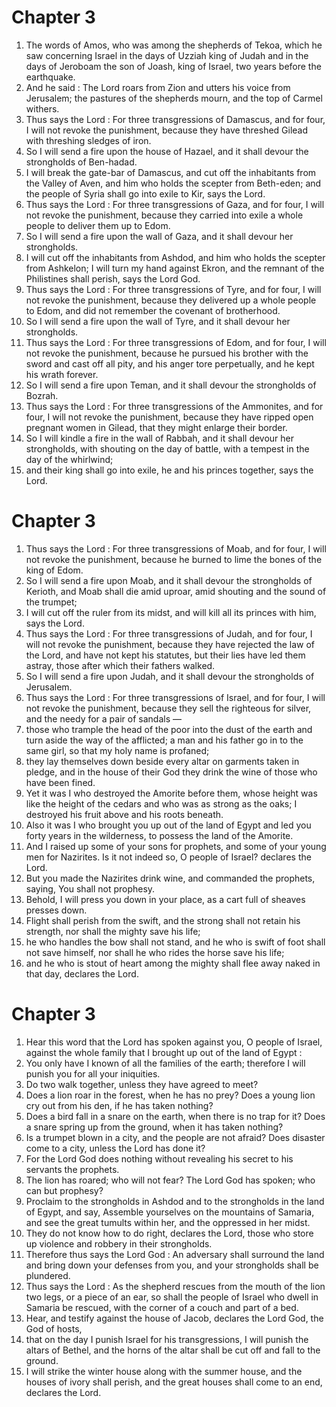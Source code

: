 # Chapter 3

1. The words of Amos, who was among the shepherds of Tekoa, which he saw concerning Israel in the days of Uzziah king of Judah and in the days of Jeroboam the son of Joash, king of Israel, two years before the earthquake.
2. And he said : The Lord roars from Zion and utters his voice from Jerusalem; the pastures of the shepherds mourn, and the top of Carmel withers.
3. Thus says the Lord : For three transgressions of Damascus, and for four, I will not revoke the punishment, because they have threshed Gilead with threshing sledges of iron.
4. So I will send a fire upon the house of Hazael, and it shall devour the strongholds of Ben-hadad.
5. I will break the gate-bar of Damascus, and cut off the inhabitants from the Valley of Aven, and him who holds the scepter from Beth-eden; and the people of Syria shall go into exile to Kir, says the Lord.
6. Thus says the Lord : For three transgressions of Gaza, and for four, I will not revoke the punishment, because they carried into exile a whole people to deliver them up to Edom.
7. So I will send a fire upon the wall of Gaza, and it shall devour her strongholds.
8. I will cut off the inhabitants from Ashdod, and him who holds the scepter from Ashkelon; I will turn my hand against Ekron, and the remnant of the Philistines shall perish, says the Lord God.
9. Thus says the Lord : For three transgressions of Tyre, and for four, I will not revoke the punishment, because they delivered up a whole people to Edom, and did not remember the covenant of brotherhood.
10. So I will send a fire upon the wall of Tyre, and it shall devour her strongholds.
11. Thus says the Lord : For three transgressions of Edom, and for four, I will not revoke the punishment, because he pursued his brother with the sword and cast off all pity, and his anger tore perpetually, and he kept his wrath forever.
12. So I will send a fire upon Teman, and it shall devour the strongholds of Bozrah.
13. Thus says the Lord : For three transgressions of the Ammonites, and for four, I will not revoke the punishment, because they have ripped open pregnant women in Gilead, that they might enlarge their border.
14. So I will kindle a fire in the wall of Rabbah, and it shall devour her strongholds, with shouting on the day of battle, with a tempest in the day of the whirlwind;
15. and their king shall go into exile, he and his princes together, says the Lord.

# Chapter 3

1. Thus says the Lord : For three transgressions of Moab, and for four, I will not revoke the punishment, because he burned to lime the bones of the king of Edom.
2. So I will send a fire upon Moab, and it shall devour the strongholds of Kerioth, and Moab shall die amid uproar, amid shouting and the sound of the trumpet;
3. I will cut off the ruler from its midst, and will kill all its princes with him, says the Lord.
4. Thus says the Lord : For three transgressions of Judah, and for four, I will not revoke the punishment, because they have rejected the law of the Lord, and have not kept his statutes, but their lies have led them astray, those after which their fathers walked.
5. So I will send a fire upon Judah, and it shall devour the strongholds of Jerusalem.
6. Thus says the Lord : For three transgressions of Israel, and for four, I will not revoke the punishment, because they sell the righteous for silver, and the needy for a pair of sandals —
7. those who trample the head of the poor into the dust of the earth and turn aside the way of the afflicted; a man and his father go in to the same girl, so that my holy name is profaned;
8. they lay themselves down beside every altar on garments taken in pledge, and in the house of their God they drink the wine of those who have been fined.
9. Yet it was I who destroyed the Amorite before them, whose height was like the height of the cedars and who was as strong as the oaks; I destroyed his fruit above and his roots beneath.
10. Also it was I who brought you up out of the land of Egypt and led you forty years in the wilderness, to possess the land of the Amorite.
11. And I raised up some of your sons for prophets, and some of your young men for Nazirites. Is it not indeed so, O people of Israel? declares the Lord.
12. But you made the Nazirites drink wine, and commanded the prophets, saying, You shall not prophesy.
13. Behold, I will press you down in your place, as a cart full of sheaves presses down.
14. Flight shall perish from the swift, and the strong shall not retain his strength, nor shall the mighty save his life;
15. he who handles the bow shall not stand, and he who is swift of foot shall not save himself, nor shall he who rides the horse save his life;
16. and he who is stout of heart among the mighty shall flee away naked in that day, declares the Lord.

# Chapter 3

1. Hear this word that the Lord has spoken against you, O people of Israel, against the whole family that I brought up out of the land of Egypt :
2. You only have I known of all the families of the earth; therefore I will punish you for all your iniquities.
3. Do two walk together, unless they have agreed to meet?
4. Does a lion roar in the forest, when he has no prey? Does a young lion cry out from his den, if he has taken nothing?
5. Does a bird fall in a snare on the earth, when there is no trap for it? Does a snare spring up from the ground, when it has taken nothing?
6. Is a trumpet blown in a city, and the people are not afraid? Does disaster come to a city, unless the Lord has done it?
7. For the Lord God does nothing without revealing his secret to his servants the prophets.
8. The lion has roared; who will not fear? The Lord God has spoken; who can but prophesy?
9. Proclaim to the strongholds in Ashdod and to the strongholds in the land of Egypt, and say, Assemble yourselves on the mountains of Samaria, and see the great tumults within her, and the oppressed in her midst.
10. They do not know how to do right, declares the Lord, those who store up violence and robbery in their strongholds.
11. Therefore thus says the Lord God : An adversary shall surround the land and bring down your defenses from you, and your strongholds shall be plundered.
12. Thus says the Lord : As the shepherd rescues from the mouth of the lion two legs, or a piece of an ear, so shall the people of Israel who dwell in Samaria be rescued, with the corner of a couch and part of a bed.
13. Hear, and testify against the house of Jacob, declares the Lord God, the God of hosts,
14. that on the day I punish Israel for his transgressions, I will punish the altars of Bethel, and the horns of the altar shall be cut off and fall to the ground.
15. I will strike the winter house along with the summer house, and the houses of ivory shall perish, and the great houses shall come to an end, declares the Lord.

